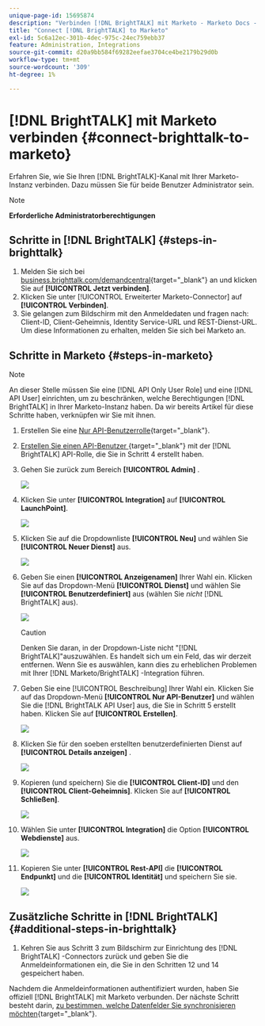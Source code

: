 ```yaml
---
unique-page-id: 15695874
description: "Verbinden [!DNL BrightTALK] mit Marketo - Marketo Docs - Produktdokumentation"
title: "Connect [!DNL BrightTALK] to Marketo"
exl-id: 5c6a12ec-301b-4dec-975c-24ec759ebb37
feature: Administration, Integrations
source-git-commit: d20a9bb584f69282eefae3704ce4be2179b29d0b
workflow-type: tm+mt
source-wordcount: '309'
ht-degree: 1%

---
```


# [!DNL BrightTALK] mit Marketo verbinden {#connect-brighttalk-to-marketo}

Erfahren Sie, wie Sie Ihren [!DNL BrightTALK]-Kanal mit Ihrer Marketo-Instanz verbinden. Dazu müssen Sie für beide Benutzer Administrator sein.

>[!NOTE]
>
>**Erforderliche Administratorberechtigungen**

## Schritte in [!DNL BrightTALK] {#steps-in-brighttalk}

1. Melden Sie sich bei [business.brighttalk.com/demandcentral](https://business.brighttalk.com/demandcentral/login){target="_blank"} an und klicken Sie auf **[!UICONTROL Jetzt verbinden]**.
1. Klicken Sie unter [!UICONTROL Erweiterter Marketo-Connector] auf **[!UICONTROL Verbinden]**.
1. Sie gelangen zum Bildschirm mit den Anmeldedaten und fragen nach: Client-ID, Client-Geheimnis, Identity Service-URL und REST-Dienst-URL. Um diese Informationen zu erhalten, melden Sie sich bei Marketo an.

## Schritte in Marketo {#steps-in-marketo}

>[!NOTE]
>
>An dieser Stelle müssen Sie eine [!DNL API Only User Role] und eine [!DNL API User] einrichten, um zu beschränken, welche Berechtigungen [!DNL BrightTALK] in Ihrer Marketo-Instanz haben. Da wir bereits Artikel für diese Schritte haben, verknüpfen wir Sie mit ihnen.

1. Erstellen Sie eine [Nur API-Benutzerrolle](/help/marketo/product-docs/administration/users-and-roles/create-an-api-only-user-role.md){target="_blank"}.

1. [Erstellen Sie einen API-Benutzer ](/help/marketo/product-docs/administration/users-and-roles/create-an-api-only-user.md){target="_blank"} mit der [!DNL BrightTALK] API-Rolle, die Sie in Schritt 4 erstellt haben.

1. Gehen Sie zurück zum Bereich **[!UICONTROL Admin]** .

   ![](assets/connect-brighttalk-to-marketo-1.png)

1. Klicken Sie unter **[!UICONTROL Integration]** auf **[!UICONTROL LaunchPoint]**.

   ![](assets/connect-brighttalk-to-marketo-2.png)

1. Klicken Sie auf die Dropdownliste **[!UICONTROL Neu]** und wählen Sie **[!UICONTROL Neuer Dienst]** aus.

   ![](assets/connect-brighttalk-to-marketo-3.png)

1. Geben Sie einen **[!UICONTROL Anzeigenamen]** Ihrer Wahl ein. Klicken Sie auf das Dropdown-Menü **[!UICONTROL Dienst]** und wählen Sie **[!UICONTROL Benutzerdefiniert]** aus (wählen Sie _nicht_ [!DNL BrightTALK] aus).

   ![](assets/connect-brighttalk-to-marketo-4.png)

   >[!CAUTION]
   >
   >Denken Sie daran, in der Dropdown-Liste nicht &quot;[!DNL BrightTALK]&quot;auszuwählen. Es handelt sich um ein Feld, das wir derzeit entfernen. Wenn Sie es auswählen, kann dies zu erheblichen Problemen mit Ihrer [!DNL Marketo/BrightTALK] -Integration führen.

1. Geben Sie eine [!UICONTROL Beschreibung] Ihrer Wahl ein. Klicken Sie auf das Dropdown-Menü **[!UICONTROL Nur API-Benutzer]** und wählen Sie die [!DNL BrightTALK API User] aus, die Sie in Schritt 5 erstellt haben. Klicken Sie auf **[!UICONTROL Erstellen]**.

   ![](assets/connect-brighttalk-to-marketo-5.png)

1. Klicken Sie für den soeben erstellten benutzerdefinierten Dienst auf **[!UICONTROL Details anzeigen]** .

   ![](assets/connect-brighttalk-to-marketo-6.png)

1. Kopieren (und speichern) Sie die **[!UICONTROL Client-ID]** und den **[!UICONTROL Client-Geheimnis]**. Klicken Sie auf **[!UICONTROL Schließen]**.

   ![](assets/connect-brighttalk-to-marketo-7.png)

1. Wählen Sie unter **[!UICONTROL Integration]** die Option **[!UICONTROL Webdienste]** aus.

   ![](assets/connect-brighttalk-to-marketo-8.png)

1. Kopieren Sie unter **[!UICONTROL Rest-API]** die **[!UICONTROL Endpunkt]** und die **[!UICONTROL Identität]** und speichern Sie sie.

   ![](assets/connect-brighttalk-to-marketo-9.png)

## Zusätzliche Schritte in [!DNL BrightTALK] {#additional-steps-in-brighttalk}

1. Kehren Sie aus Schritt 3 zum Bildschirm zur Einrichtung des [!DNL BrightTALK] -Connectors zurück und geben Sie die Anmeldeinformationen ein, die Sie in den Schritten 12 und 14 gespeichert haben.

Nachdem die Anmeldeinformationen authentifiziert wurden, haben Sie offiziell [!DNL BrightTALK] mit Marketo verbunden. Der nächste Schritt besteht darin, [zu bestimmen, welche Datenfelder Sie synchronisieren möchten](https://support.brighttalk.com/hc/en-us/articles/115005131274-BrightTALK-Connector-for-Marketo-Choose-the-Fields-to-Sync){target="_blank"}.
